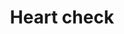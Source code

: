 ---
title: Heart check
tags: ["heart", "check", "cardiology", "medical", "health", "heartbeat", "exam"]
icon: heart-check
svg: '<svg xmlns="http://www.w3.org/2000/svg" width="24" height="24" fill="none" viewBox="0 0 24 24" stroke-width="1.5" stroke-linecap="round" stroke-linejoin="round" stroke="currentColor"><path d="M7.75 3.5C5.127 3.5 3 5.76 3 8.547 3 14.125 12 20.5 12 20.5s9-6.375 9-11.953C21 5.094 18.873 3.5 16.25 3.5c-1.86 0-3.47 1.136-4.25 2.79-.78-1.654-2.39-2.79-4.25-2.79"/><path d="m10.25 12.492 1.039 1.181c.095.109.267.1.351-.016l2.11-2.907"/></svg>'
---
